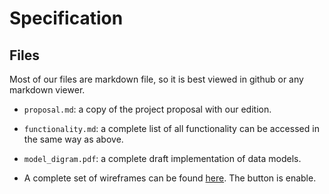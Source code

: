 # Specification

## Files

Most of our files are markdown file, so it is best viewed in github or any markdown viewer.

-  `proposal.md`: a copy of the project proposal with our edition.

- `functionality.md`: a complete list of all functionality can be accessed in the same way as above.

- `model_digram.pdf`: a complete draft implementation of data models. 

- A complete set of wireframes can be found [here](https://projects.invisionapp.com/share/5YDX0P9QT#/screens/257954292). The button is enable.
